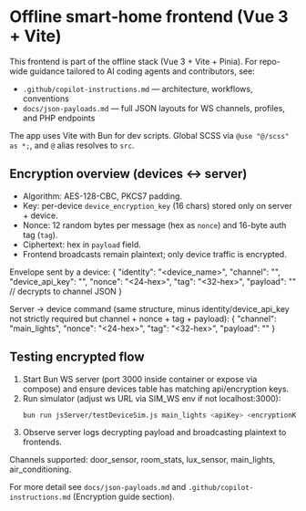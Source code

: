 # Offline smart‑home frontend (Vue 3 + Vite)

This frontend is part of the offline stack (Vue 3 + Vite + Pinia). For repo-wide guidance tailored to AI coding agents and contributors, see:

- `.github/copilot-instructions.md` — architecture, workflows, conventions
- `docs/json-payloads.md` — full JSON layouts for WS channels, profiles, and PHP endpoints

The app uses Vite with Bun for dev scripts. Global SCSS via `@use "@/scss" as *;`, and `@` alias resolves to `src`.

## Encryption overview (devices ↔ server)

- Algorithm: AES-128-CBC, PKCS7 padding.
- Key: per-device `device_encryption_key` (16 chars) stored only on server + device.
- Nonce: 12 random bytes per message (hex as `nonce`) and 16-byte auth tag (`tag`).
- Ciphertext: hex in `payload` field.
- Frontend broadcasts remain plaintext; only device traffic is encrypted.

Envelope sent by a device:
{
	"identity": "<device_name>",
	"channel": "<channel>",
	"device_api_key": "<apiKey>",
	"nonce": "<24-hex>",
	"tag": "<32-hex>",
	"payload": "<hex-cipher>" // decrypts to channel JSON
}

Server → device command (same structure, minus identity/device_api_key not strictly required but channel + nonce + tag + payload):
{ "channel": "main_lights", "nonce": "<24-hex>", "tag": "<32-hex>", "payload": "<hex-cipher>" }

## Testing encrypted flow

1. Start Bun WS server (port 3000 inside container or expose via compose) and ensure devices table has matching api/encryption keys.
2. Run simulator (adjust ws URL via SIM_WS env if not localhost:3000):
	 ```bash
	 bun run jsServer/testDeviceSim.js main_lights <apiKey> <encryptionKey16>
	 ```
3. Observe server logs decrypting payload and broadcasting plaintext to frontends.

Channels supported: door_sensor, room_stats, lux_sensor, main_lights, air_conditioning.

For more detail see `docs/json-payloads.md` and `.github/copilot-instructions.md` (Encryption guide section).
